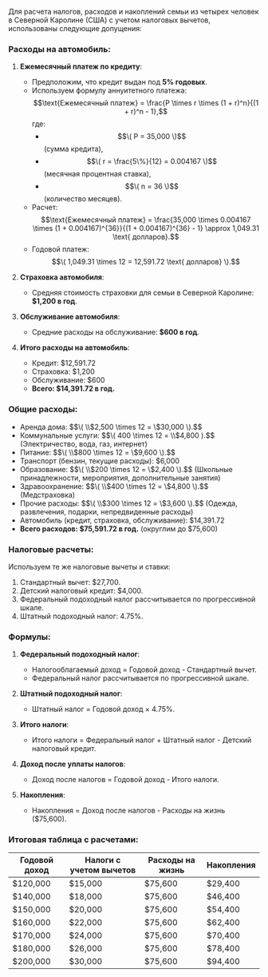 Для расчета налогов, расходов и накоплений семьи из четырех человек в Северной Каролине (США) с учетом налоговых вычетов, использованы следующие допущения:

### Расходы на автомобиль:
1. **Ежемесячный платеж по кредиту**:
   - Предположим, что кредит выдан под **5% годовых**.
   - Используем формулу аннуитетного платежа:
     $$\text{Ежемесячный платеж} = \frac{P \times r \times (1 + r)^n}{(1 + r)^n - 1},$$
     где:
     - $$\( P = 35,000 \)$$ (сумма кредита),
     - $$\( r = \frac{5\%}{12} = 0.004167 \)$$ (месячная процентная ставка),
     - $$\( n = 36 \)$$ (количество месяцев).
   - Расчет:
     $$\text{Ежемесячный платеж} = \frac{35,000 \times 0.004167 \times (1 + 0.004167)^{36}}{(1 + 0.004167)^{36} - 1} \approx 1,049.31 \text{ долларов}.$$
   - Годовой платеж: $$\( 1,049.31 \times 12 = 12,591.72 \text{ долларов} \).$$

2. **Страховка автомобиля**:
   - Средняя стоимость страховки для семьи в Северной Каролине: **$1,200 в год**.

3. **Обслуживание автомобиля**:
   - Средние расходы на обслуживание: **$600 в год**.

4. **Итого расходы на автомобиль**:
   - Кредит: $12,591.72
   - Страховка: $1,200
   - Обслуживание: $600
   - **Всего: $14,391.72 в год.**

### Общие расходы:
- Аренда дома: $$\( \\$2,500 \times 12 = \\$30,000 \).$$
- Коммунальные услуги: $$\( 400 \times 12 = \\$4,800 \).$$ (Электричество, вода, газ, интернет)
- Питание: $$\( \\$800 \times 12 = \\$9,600 \).$$
- Транспорт (бензин, текущие расходы): $6,000
- Образование: $$\( \\$200 \times 12 = \\$2,400 \).$$ (Школьные принадлежности, мероприятия, дополнительные занятия)
- Здравоохранение: $$\( \\$400 \times 12 = \\$4,800 \).$$ (Медстраховка)
- Прочие расходы: $$\( \\$300 \times 12 = \\$3,600 \).$$ (Одежда, развлечения, подарки, непредвиденные расходы)
- Автомобиль (кредит, страховка, обслуживание): $14,391.72
- **Всего расходов: $75,591.72 в год.** (округлим до $75,600)

### Налоговые расчеты:
Используем те же налоговые вычеты и ставки:
1. Стандартный вычет: $27,700.
2. Детский налоговый кредит: $4,000.
3. Федеральный подоходный налог рассчитывается по прогрессивной шкале.
4. Штатный подоходный налог: 4.75%.

### Формулы:
1. **Федеральный подоходный налог**:
   - Налогооблагаемый доход = Годовой доход - Стандартный вычет.
   - Федеральный налог рассчитывается по прогрессивной шкале.

2. **Штатный подоходный налог**:
   - Штатный налог = Годовой доход × 4.75%.

3. **Итого налоги**:
   - Итого налоги = Федеральный налог + Штатный налог - Детский налоговый кредит.

4. **Доход после уплаты налогов**:
   - Доход после налогов = Годовой доход - Итого налоги.

5. **Накопления**:
   - Накопления = Доход после налогов - Расходы на жизнь ($75,600).

### Итоговая таблица с расчетами:

| Годовой доход | Налоги с учетом вычетов | Расходы на жизнь | Накопления |
|---------------|-------------------------|------------------|------------|
| $120,000      | $15,000                | $75,600          | $29,400    |
| $140,000      | $18,000                | $75,600          | $46,400    |
| $150,000      | $20,000                | $75,600          | $54,400    |
| $160,000      | $22,000                | $75,600          | $62,400    |
| $170,000      | $24,000                | $75,600          | $70,400    |
| $180,000      | $26,000                | $75,600          | $78,400    |
| $200,000      | $30,000                | $75,600          | $94,400    |

